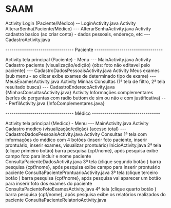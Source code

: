 # SAAM

Activity Login (Paciente/Médico)  -- LoginActivity.java
Activity AlterarSenha(Paciente/Médico)  ---  AlterarSenhaActivity.java
Activity cadastro basico (ao criar conta)  - dados pessoais, endereço, etc  --- CadastroActivity.java 

--------------------------------- Paciente ---------------------------------

Activity tela principal (Paciente) - Menu   --- MainActivity.java
Activity Cadastro paciente (visualização/edição) {obs: foto não editavel pelo paciente}  --- CadastroDadosPessoaisActivity.java
Activity Meus exames (sub menu  - ao clicar exibe exames de determinado tipo de exame)  --- MeusExamesActivity.java
Activity Minhas Consultas (1ª tela de filtro, 2ª tela resultado busca)  --- CadastroEnderecoActivity.java {MinhasConsultasActivity.java}
Activity Informações complementares (seríes de perguntas com radio buttom de sim ou não e com justificativa) --- PerfilActivity.java {InfoComplementares.java}

--------------------------------- Médico ---------------------------------

Activity tela principal (Medico) - Menu   --- MainActivity.java
Activity Cadastro medico (visualização/edição) {acesso total}  --- CadastroDadosPessoaisActivity.java 
Activity Consultas
	1ª tela com informações do médico com 4 botões (inserir foto paciente, inserir prontuário, inserir exames, visualizar prontuário) InicioActivity.java
	2ª tela (clique primeiro botão) barra pesquisa {cpf/nome}, após pesquisa exibe campo foto para incluir e nome paciente ConsultaPacienteDadosActivity.java
	3ª tela (clique segundo botão ) barra pesquisa {cpf/nome}, após pesquisa exibe campo para inserir prontuário paciente ConsultaPacienteProntuarioActivity.java
	3ª tela (clique terceiro botão ) barra pesquisa {cpf/nome}, após pesquisa vai aparecer um botão para inserir foto dos exames do paciente ConsultaPacientoFotoExamesActivity.java
	4ª tela (clique quarto botão ) barra pesquisa {cpf/nome}, após pesquisa exibe os relatórios realizados do paciente ConsultaPacienteRelatorioActivity.java


